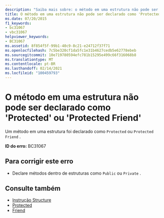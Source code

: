 ```yaml
---
description: "Saiba mais sobre: o método em uma estrutura não pode ser declarado como ' Protected ' ou ' Protected Friend '"
title: O método em uma estrutura não pode ser declarado como 'Protected' ou 'Protected Friend'
ms.date: 07/20/2015
f1_keywords:
- bc31067
- vbc31067
helpviewer_keywords:
- BC31067
ms.assetid: 8f854f5f-99b1-40c9-8c21-e24712f37f71
ms.openlocfilehash: 7c5be320cf1da5fc1e31b4627cedb5e62778ebeb
ms.sourcegitcommit: 10e719780594efc781b15295e499c66f316068b8
ms.translationtype: MT
ms.contentlocale: pt-BR
ms.lasthandoff: 02/14/2021
ms.locfileid: "100459793"
---
```

# <a name="method-in-a-structure-cannot-be-declared-protected-or-protected-friend"></a>O método em uma estrutura não pode ser declarado como 'Protected' ou 'Protected Friend'

Um método em uma estrutura foi declarado como `Protected` ou `Protected Friend` .  
  
 **ID do erro:** BC31067  
  
## <a name="to-correct-this-error"></a>Para corrigir este erro  
  
- Declare métodos dentro de estruturas como `Public` ou `Private` .  
  
## <a name="see-also"></a>Consulte também

- [Instrução Structure](../language-reference/statements/structure-statement.md)
- [Protected](../language-reference/modifiers/protected.md)
- [Friend](../language-reference/modifiers/friend.md)
